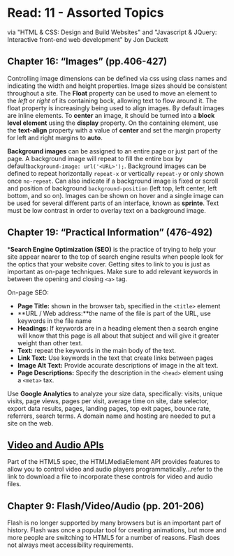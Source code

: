 # Read: 11 - Assorted Topics

via "HTML & CSS: Design and Build Websites" and "Javascript & JQuery: Interactive front-end web development" by Jon Duckett

## Chapter 16: “Images” (pp.406-427)

Controlling image dimensions can be defined via css using class names and indicating the width and height properties. Image sizes should be consistent throughout a site. The **Float** property can be used to move an element to the *left* or *right* of its containing bock, allowing text to flow around it. The float property is increasingly being used to align images. By default images are inline elements. To **center** an image, it should be turned into a **block level element** using the **display** property. On the containing element, use the **text-align** property with a value of **center** and set the margin property for left and right margins to **auto**.

**Background images** can be assigned to an entire page or just part of the page. A background image will repeat to fill the entire box by default`background-image: url('<URL>');`. Background images can be defined to repeat horizontally `repeat-x` or vertically `repeat-y` or only shown once `no-repeat`. Can also indicate if a background image is fixed or scroll and position of background `background-position` (left top, left center, left bottom, and so on). Images can be shown on hover and a single image can be used for several different parts of an interface, known as **sprinte**. Text must be low contrast in order to overlay text on a background image.

## Chapter 19: “Practical Information” (476-492)

***Search Engine Optimization (SEO)** is the practice of trying to help your site appear nearer to the top of search engine results when people look for the optics that your website cover. Getting sites to link to you is just as important as on-page techniques. Make sure to add relevant keywords in between the opening and closing `<a>` tag.

On-page SEO:

- **Page Title:** shown in the browser tab, specified in the `<title>` element
- **URL / Web address:**the name of the file is part of the URL, use keywords in the file name
- **Headings:** If keywords are in a heading element then a search engine will know that this page is all about that subject and will give it greater weight than other text.
- **Text:** repeat the keywords in the main body of the text.
- **Link Text:** Use keywords in the text that create links between pages
- **Image Alt Text:** Provide accurate descriptions of image in the alt text.
- **Page Descriptions:** Specify the description in the `<head>` element using a `<meta>` tax.

Use **Google Analytics** to analyze your size data, specifically: visits, unique visits, page views, pages per visit, average time on site, date selector, export data results, pages, landing pages, top exit pages, bounce rate, referrers, search terms. A domain name and hosting are needed to put a site on the web.

## [Video and Audio APIs](https://developer.mozilla.org/en-US/docs/Learn/JavaScript/Client-side_web_APIs/Video_and_audio_APIs)

Part of the HTML5 spec, the HTMLMediaElement API provides features to allow you to control video and audio players programmatically...refer to the link to download a file to incorporate these controls for video and audio files.

## Chapter 9: Flash/Video/Audio (pp. 201-206)

Flash is no longer supported by many browsers but is an important part of history. Flash was once a popular tool for creating animations, but more and more people are switching to HTML5 for a number of reasons. Flash does not always meet accessibility requirements.
